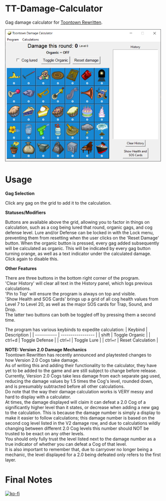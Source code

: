 # TT-Damage-Calculator
 Gag damage calculator for [Toontown Rewritten](https://toontownrewritten.com/).

![The Program](https://github.com/Vhou-Atroph/TT-Damage-Calculator/blob/main/preview.png?raw=true)

# Usage
**Gag Selection**

Click any gag on the grid to add it to the calculation. 

**Statuses/Modifiers**

Buttons are available above the grid, allowing you to factor in things on calculation, such as a cog being lured that round, organic gags, and cog defense level. Lure and/or Defense can be locked in with the Lock menu, preventing them from resetting when the user clicks on the 'Reset Damage' button. When the organic button is pressed, every gag added subsequently will be calculated as organic. This will be indicated by every gag button turning orange, as well as a text indicator under the calculated damage. Click again to disable this.  

**Other Features**

There are three buttons in the bottom right corner of the program.  
'Clear History' will clear all text in the History panel, which logs previous calculations.  
'Pin to Top' will ensure the program is always on top and visible.  
'Show Health and SOS Cards' brings up a grid of all cog health values from Level 7 to Level 20, as well as the major SOS cards for Trap, Sound, and Drop.  
The latter two buttons can both be toggled off by pressing them a second time.  

The program has various keybinds to expedite calculation:
| Keybind     | Description       |
| ----------- | ----------------- |
| shift       | Toggle Organic    |
| ctrl+d      | Toggle Defense    |
| ctrl+l      | Toggle Lure       |
| ctrl+r      | Reset Calculation |

**NOTE: Version 2.0 Damage Mechanics**  
Toontown Rewritten has recently announced and playtested changes to how Version 2.0 Cogs take damage.  
As of writing this and adding their functionality to the calculator, they have yet to be added to the game and are still subject to change before release.  
Currently, Version 2.0 Cogs take less damage from each separate gag used, reducing the damage values by 1.5 times the Cog's level, rounded down, and is presumably subtracted before all other calculations.  
Do note that the way their damage calculation works is VERY messy and hard to display with a calculator.  
At times, the damage displayed will claim it can defeat a 2.0 Cog of a significantly higher level than it states, or decrease when adding a new gag to the calculation. This is because the damage number is simply a display to make it easier to follow calculations; this damage number is based on the second cog level listed in the V2 damage row, and due to calculations wildly changing between different 2.0 Cog levels this number should NOT be trusted to be exact on any other levels.  
You should only fully trust the level listed next to the damage number as a true indicator of whether you can defeat a Cog of that level.  
It is also important to remember that, due to carryover no longer being a mechanic, the level displayed for a 2.0 being defeated only refers to the first layer.  

# Final Notes
[![ko-fi](https://ko-fi.com/img/githubbutton_sm.svg)](https://ko-fi.com/I2I65IWZG)
